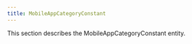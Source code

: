 ```yaml
---
title: MobileAppCategoryConstant 
---
```


This section describes the MobileAppCategoryConstant entity.
